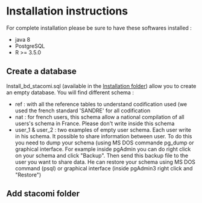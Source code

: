 # Installation instructions

For complete installation please be sure to have these softwares installed :
- java 8
- PostgreSQL
- R >= 3.5.0

## Create a database
Install_bd_stacomi.sql (available in the [Installation folder](https://github.com/MarionLegrandLogrami/stacomiR/tree/master/Installation)) allow you to create an empty database.
You will find different schema :
- ref : with all the reference tables to understand codification used (we used the french standard 'SANDRE' for all codification
- nat : for french users, this schema allow a national compilation of all users's schema in France. Please don't write inside this schema
- user_1 & user_2 : two examples of empty user schema. Each user write in his schema. It possible to share information between user. To do this you need to dump your schema (using MS DOS commande pg_dump or graphical interface. For example inside pgAdmin you can do right click on your schema and click "Backup". Then send this backup file to the user you want to share data. He can restore your schema using MS DOS command (psql) or graphical interface (inside pgAdmin3 right click and "Restore")

## Add stacomi folder


